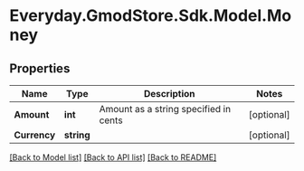 # Everyday.GmodStore.Sdk.Model.Money
## Properties

Name | Type | Description | Notes
------------ | ------------- | ------------- | -------------
**Amount** | **int** | Amount as a string specified in cents | [optional] 
**Currency** | **string** |  | [optional] 

[[Back to Model list]](../README.md#documentation-for-models) [[Back to API list]](../README.md#documentation-for-api-endpoints) [[Back to README]](../README.md)

